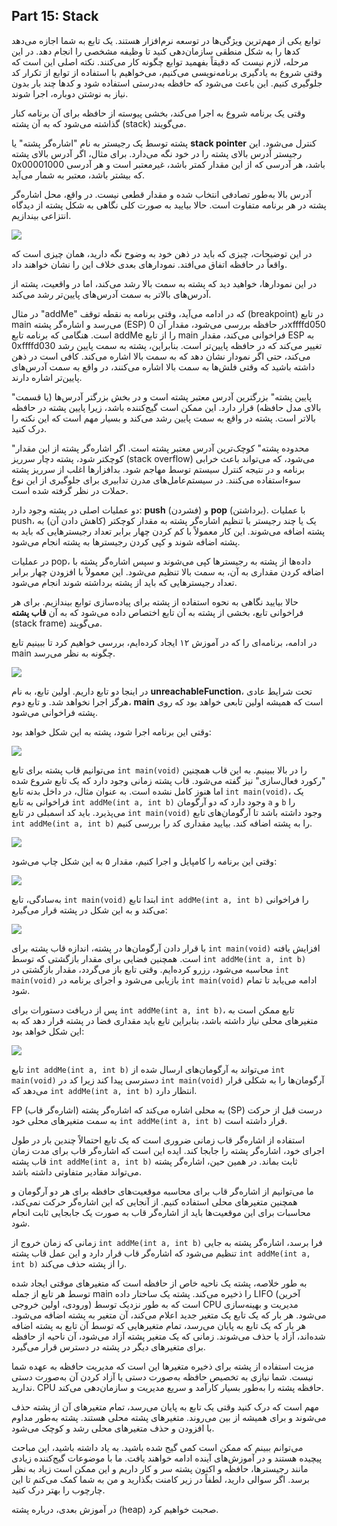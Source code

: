 ## Part 15: Stack

توابع یکی از مهم‌ترین ویژگی‌ها در توسعه نرم‌افزار هستند. یک تابع به شما اجازه می‌دهد کدها را به شکل منطقی سازمان‌دهی کنید تا وظیفه مشخصی را انجام دهد. در این مرحله، لازم نیست که دقیقاً بفهمید توابع چگونه کار می‌کنند. نکته اصلی این است که وقتی شروع به یادگیری برنامه‌نویسی می‌کنیم، می‌خواهیم با استفاده از توابع از تکرار کد جلوگیری کنیم. این باعث می‌شود که حافظه به‌درستی استفاده شود و کدها چند بار بدون نیاز به نوشتن دوباره، اجرا شوند.

وقتی یک برنامه شروع به اجرا می‌کند، بخشی پیوسته از حافظه برای آن برنامه کنار گذاشته می‌شود که به آن پشته (stack) می‌گویند.

پشته توسط یک رجیستر به نام "اشاره‌گر پشته" یا **stack pointer** کنترل می‌شود. این رجیستر آدرس بالای پشته را در خود نگه می‌دارد. برای مثال، اگر آدرس بالای پشته 0x00001000 باشد، هر آدرسی که از این مقدار کمتر باشد، غیرمعتبر است و هر آدرسی که بیشتر باشد، معتبر به شمار می‌آید.

آدرس بالا به‌طور تصادفی انتخاب شده و مقدار قطعی نیست. در واقع، محل اشاره‌گر پشته در هر برنامه متفاوت است. حالا بیایید به صورت کلی نگاهی به شکل پشته از دیدگاه انتزاعی بیندازیم.

![](../../imgs/X86-Course/1520235829712.jpg)

در این توضیحات، چیزی که باید در ذهن خود به وضوح نگه دارید، همان چیزی است که واقعاً در حافظه اتفاق می‌افتد. نمودارهای بعدی خلاف این را نشان خواهند داد. 

در این نمودارها، خواهید دید که پشته به سمت بالا رشد می‌کند، اما در واقعیت، پشته از آدرس‌های بالاتر به سمت آدرس‌های پایین‌تر رشد می‌کند. 

در مثال "addMe" که در ادامه می‌آید، وقتی برنامه به نقطه توقف (breakpoint) در تابع main می‌رسد و اشاره‌گر پشته (ESP) در حافظه بررسی می‌شود، مقدار آن 0xffffd050 است. هنگامی که برنامه تابع addMe را از تابع main فراخوانی می‌کند، مقدار ESP به 0xffffd030 تغییر می‌کند که در حافظه پایین‌تر است. بنابراین، پشته به سمت پایین رشد می‌کند، حتی اگر نمودار نشان دهد که به سمت بالا اشاره می‌کند. کافی است در ذهن داشته باشید که وقتی فلش‌ها به سمت بالا اشاره می‌کنند، در واقع به سمت آدرس‌های پایین‌تر اشاره دارند.

"پایین پشته" بزرگترین آدرس معتبر پشته است و در بخش بزرگتر آدرس‌ها (یا قسمت بالای مدل حافظه) قرار دارد. این ممکن است گیج‌کننده باشد، زیرا پایین پشته در حافظه بالاتر است. پشته در واقع به سمت پایین رشد می‌کند و بسیار مهم است که این نکته را درک کنید.

"محدوده پشته" کوچک‌ترین آدرس معتبر پشته است. اگر اشاره‌گر پشته از این مقدار کوچکتر شود، پشته دچار سرریز (stack overflow) می‌شود، که می‌تواند باعث خرابی برنامه و در نتیجه کنترل سیستم توسط مهاجم شود. بدافزارها اغلب از سرریز پشته سوءاستفاده می‌کنند. در سیستم‌عامل‌های مدرن تدابیری برای جلوگیری از این نوع حملات در نظر گرفته شده است.

دو عملیات اصلی در پشته وجود دارد: **push** (فشردن) و **pop** (برداشتن). با عملیات push، یک یا چند رجیستر با تنظیم اشاره‌گر پشته به مقدار کوچکتر (کاهش دادن آن) به پشته اضافه می‌شوند. این کار معمولاً با کم کردن چهار برابر تعداد رجیسترهایی که باید به پشته اضافه شوند و کپی کردن رجیسترها به پشته انجام می‌شود.

در عملیات pop، داده‌ها از پشته به رجیسترها کپی می‌شوند و سپس اشاره‌گر پشته با اضافه کردن مقداری به آن، به سمت بالا تنظیم می‌شود. این معمولاً با افزودن چهار برابر تعداد رجیسترهایی که باید از پشته برداشته شوند انجام می‌شود.

حالا بیایید نگاهی به نحوه استفاده از پشته برای پیاده‌سازی توابع بیندازیم. برای هر فراخوانی تابع، بخشی از پشته به آن تابع اختصاص داده می‌شود که به آن **قاب پشته** (stack frame) می‌گویند.

در ادامه، برنامه‌ای را که در آموزش ۱۲ ایجاد کرده‌ایم، بررسی خواهیم کرد تا ببینیم تابع main چگونه به نظر می‌رسد.

![](../../imgs/X86-Course/1520622740099.jpg)

در اینجا دو تابع داریم. اولین تابع، به نام **unreachableFunction**، تحت شرایط عادی هرگز اجرا نخواهد شد. و تابع دوم، **main** است که همیشه اولین تابعی خواهد بود که روی پشته فراخوانی می‌شود.

وقتی این برنامه اجرا شود، پشته به این شکل خواهد بود:

![](../../imgs/X86-Course/1520622738609.jpg)

می‌توانیم قاب پشته برای تابع `int main(void)` را در بالا ببینیم. به این قاب همچنین "رکورد فعال‌سازی" نیز گفته می‌شود. قاب پشته زمانی وجود دارد که یک تابع شروع شده اما هنوز کامل نشده است. به عنوان مثال، در داخل بدنه تابع `int main(void)`، یک فراخوانی به تابع `int addMe(int a, int b)` وجود دارد که دو آرگومان `a` و `b` را می‌پذیرد. باید کد اسمبلی در تابع `int main(void)` وجود داشته باشد تا آرگومان‌های تابع `int addMe(int a, int b)` را به پشته اضافه کند. بیایید مقداری کد را بررسی کنیم.

![](../../imgs/X86-Course/1520231875596.jpg)

وقتی این برنامه را کامپایل و اجرا کنیم، مقدار ۵ به این شکل چاپ می‌شود:

![](../../imgs/X86-Course/1520622737902.jpg)

به‌سادگی، تابع `int main(void)` ابتدا تابع `int addMe(int a, int b)` را فراخوانی می‌کند و به این شکل در پشته قرار می‌گیرد:

![](../../imgs/X86-Course/1520144504701.jpg)

با قرار دادن آرگومان‌ها در پشته، اندازه قاب پشته برای `int main(void)` افزایش یافته است. همچنین فضایی برای مقدار بازگشتی که توسط `int addMe(int a, int b)` محاسبه می‌شود، رزرو کرده‌ایم. وقتی تابع باز می‌گردد، مقدار بازگشتی در `int main(void)` بازیابی می‌شود و اجرای برنامه در `int main(void)` ادامه می‌یابد تا تمام شود.

پس از دریافت دستورات برای `int addMe(int a, int b)`، تابع ممکن است به متغیرهای محلی نیاز داشته باشد، بنابراین تابع باید مقداری فضا در پشته قرار دهد که به این شکل خواهد بود:

![](../../imgs/X86-Course/1520622739277.jpg)

تابع `int addMe(int a, int b)` می‌تواند به آرگومان‌های ارسال شده از `int main(void)` دسترسی پیدا کند زیرا کد در `int main(void)` آرگومان‌ها را به شکلی قرار می‌دهد که `int addMe(int a, int b)` انتظار دارد.

FP (اشاره‌گر قاب) به محلی اشاره می‌کند که اشاره‌گر پشته (SP) درست قبل از حرکت به سمت متغیرهای محلی خود `int addMe(int a, int b)` قرار داشته است.

استفاده از اشاره‌گر قاب زمانی ضروری است که یک تابع احتمالاً چندین بار در طول اجرای خود، اشاره‌گر پشته را جابجا کند. ایده این است که اشاره‌گر قاب برای مدت زمان قاب پشته `int addMe(int a, int b)` ثابت بماند. در همین حین، اشاره‌گر پشته می‌تواند مقادیر متفاوتی داشته باشد.

ما می‌توانیم از اشاره‌گر قاب برای محاسبه موقعیت‌های حافظه برای هر دو آرگومان و همچنین متغیرهای محلی استفاده کنیم. از آنجایی که این اشاره‌گر حرکت نمی‌کند، محاسبات برای این موقعیت‌ها باید از اشاره‌گر قاب به صورت یک جابجایی ثابت انجام شود.

زمانی که زمان خروج از `int addMe(int a, int b)` فرا برسد، اشاره‌گر پشته به جایی تنظیم می‌شود که اشاره‌گر قاب قرار دارد و این عمل قاب پشته `int addMe(int a, int b)` را از پشته حذف می‌کند.

به طور خلاصه، پشته یک ناحیه خاص از حافظه است که متغیرهای موقتی ایجاد شده توسط هر تابع از جمله main را ذخیره می‌کند. پشته یک ساختار داده LIFO (آخرین ورودی، اولین خروجی) است که به طور نزدیک توسط CPU مدیریت و بهینه‌سازی می‌شود. هر بار که یک تابع یک متغیر جدید اعلام می‌کند، آن متغیر به پشته اضافه می‌شود. هر بار که یک تابع به پایان می‌رسد، تمام متغیرهایی که توسط آن تابع به پشته اضافه شده‌اند، آزاد یا حذف می‌شوند. زمانی که یک متغیر پشته آزاد می‌شود، آن ناحیه از حافظه برای متغیرهای دیگر در پشته در دسترس قرار می‌گیرد.

مزیت استفاده از پشته برای ذخیره متغیرها این است که مدیریت حافظه به عهده شما نیست. شما نیازی به تخصیص حافظه به‌صورت دستی یا آزاد کردن آن به‌صورت دستی ندارید. CPU حافظه پشته را به‌طور بسیار کارآمد و سریع مدیریت و سازمان‌دهی می‌کند.

مهم است که درک کنید وقتی یک تابع به پایان می‌رسد، تمام متغیرهای آن از پشته حذف می‌شوند و برای همیشه از بین می‌روند. متغیرهای پشته محلی هستند. پشته به‌طور مداوم با افزودن و حذف متغیرهای محلی رشد و کوچک می‌شود.

می‌توانم ببینم که ممکن است کمی گیج شده باشید. به یاد داشته باشید، این مباحث پیچیده هستند و در آموزش‌های آینده ادامه خواهند یافت. ما با موضوعات گیج‌کننده زیادی مانند رجیسترها، حافظه و اکنون پشته سر و کار داریم و این ممکن است زیاد به نظر برسد. اگر سوالی دارید، لطفاً در زیر کامنت بگذارید و من به شما کمک می‌کنم تا این چارچوب را بهتر درک کنید.

در آموزش بعدی، درباره پشته (heap) صحبت خواهیم کرد.